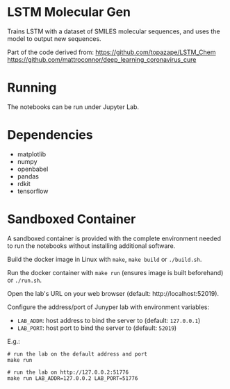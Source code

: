 # LSTM Molecular Gen

Trains LSTM with a dataset of SMILES molecular sequences, and uses the model to output new sequences.



Part of the code derived from:
https://github.com/topazape/LSTM_Chem
https://github.com/mattroconnor/deep_learning_coronavirus_cure

# Running

The notebooks can be run under Jupyter Lab.

# Dependencies
- matplotlib
- numpy
- openbabel
- pandas
- rdkit
- tensorflow

# Sandboxed Container

A sandboxed container is provided with the complete environment needed to run the notebooks without installing additional software.

Build the docker image in Linux with `make`, `make build` or `./build.sh`.

Run the docker container with `make run` (ensures image is built beforehand) or `./run.sh`.

Open the lab's URL on your web browser (default: http://localhost:52019).

Configure the address/port of Junyper lab with environment variables:
- `LAB_ADDR`: host address to bind the server to (default: `127.0.0.1`)
- `LAB_PORT`: host port to bind the server to (default: `52019`)

E.g.:
```
# run the lab on the default address and port
make run

# run the lab on http://127.0.0.2:51776
make run LAB_ADDR=127.0.0.2 LAB_PORT=51776
```
